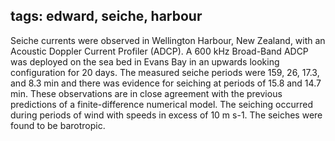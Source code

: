 
tags: edward, seiche, harbour
---
Seiche currents were observed in Wellington Harbour, New Zealand, with an Acoustic Doppler Current Profiler (ADCP). A 600 kHz Broad-Band ADCP was deployed on the sea bed in Evans Bay in an upwards looking configuration for 20 days. The measured seiche periods were 159, 26, 17.3, and 8.3 min and there was evidence for seiching at periods of 15.8 and 14.7 min. These observations are in close agreement with the previous predictions of a finite-difference numerical model. The seiching occurred during periods of wind with speeds in excess of 10 m s-1. The seiches were found to be barotropic.
